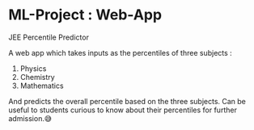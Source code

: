 # ML-Project : Web-App
JEE Percentile Predictor

A web app which takes inputs as the percentiles of three subjects :
1. Physics
2. Chemistry
3. Mathematics

And predicts the overall percentile based on the three subjects.
Can be useful to students curious to know about their percentiles for further admission.😅
